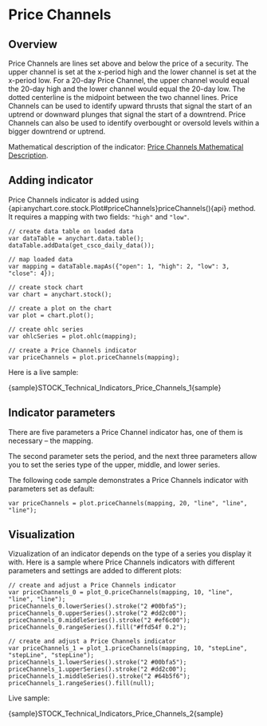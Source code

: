 # Price Channels

## Overview

Price Channels are lines set above and below the price of a security. The upper channel is set at the x-period high and the lower channel is set at the x-period low. For a 20-day Price Channel, the upper channel would equal the 20-day high and the lower channel would equal the 20-day low. The dotted centerline is the midpoint between the two channel lines. Price Channels can be used to identify upward thrusts that signal the start of an uptrend or downward plunges that signal the start of a downtrend. Price Channels can also be used to identify overbought or oversold levels within a bigger downtrend or uptrend.

Mathematical description of the indicator: [Price Channels Mathematical Description](Mathematical_Description#price_channels).

## Adding indicator

Price Channels indicator is added using {api:anychart.core.stock.Plot#priceChannels}priceChannels(){api} method. It requires a mapping with two fields: `"high"` and `"low"`.

```
// create data table on loaded data
var dataTable = anychart.data.table();
dataTable.addData(get_csco_daily_data());

// map loaded data
var mapping = dataTable.mapAs({"open": 1, "high": 2, "low": 3, "close": 4});

// create stock chart
var chart = anychart.stock();

// create a plot on the chart
var plot = chart.plot();

// create ohlc series
var ohlcSeries = plot.ohlc(mapping);

// create a Price Channels indicator
var priceChannels = plot.priceChannels(mapping);
```

Here is a live sample:

{sample}STOCK\_Technical\_Indicators\_Price\_Channels\_1{sample}

## Indicator parameters

There are five parameters a Price Channel indicator has, one of them is necessary – the mapping.

The second parameter sets the period, and the next three parameters allow you to set the series type of the upper, middle, and lower series.

The following code sample demonstrates a Price Channels indicator with parameters set as default:

```
var priceChannels = plot.priceChannels(mapping, 20, "line", "line", "line");
```

## Visualization

Vizualization of an indicator depends on the type of a series you display it with. Here is a sample where Price Channels indicators with different parameters and settings are added to different plots:

```
// create and adjust a Price Channels indicator
var priceChannels_0 = plot_0.priceChannels(mapping, 10, "line", "line", "line");
priceChannels_0.lowerSeries().stroke("2 #00bfa5");
priceChannels_0.upperSeries().stroke("2 #dd2c00");
priceChannels_0.middleSeries().stroke("2 #ef6c00");
priceChannels_0.rangeSeries().fill("#ffd54f 0.2");

// create and adjust a Price Channels indicator
var priceChannels_1 = plot_1.priceChannels(mapping, 10, "stepLine", "stepLine", "stepLine");
priceChannels_1.lowerSeries().stroke("2 #00bfa5");
priceChannels_1.upperSeries().stroke("2 #dd2c00");
priceChannels_1.middleSeries().stroke("2 #64b5f6");
priceChannels_1.rangeSeries().fill(null);
```

Live sample:

{sample}STOCK\_Technical\_Indicators\_Price\_Channels\_2{sample}